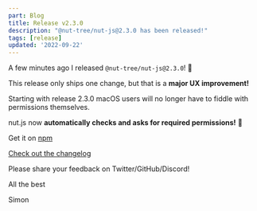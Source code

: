 ```yaml
---
part: Blog
title: Release v2.3.0
description: "@nut-tree/nut-js@2.3.0 has been released!"
tags: [release]
updated: '2022-09-22'
---
```


A few minutes ago I released `@nut-tree/nut-js@2.3.0`! 🚀 

This release only ships one change, but that is a **major UX improvement!**

Starting with release 2.3.0 macOS users will no longer have to fiddle with permissions themselves.

nut.js now **automatically checks and asks for required permissions!** 🎉

Get it on [npm](https://www.npmjs.com/package/@nut-tree/nut-js)

[Check out the changelog](https://github.com/nut-tree/nut.js/releases/tag/v2.3.0)

Please share your feedback on Twitter/GitHub/Discord!

All the best

Simon
